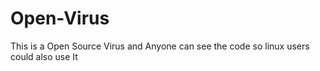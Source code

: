# Open-Virus
This is a Open Source Virus and Anyone can see the code so linux users could also use It
